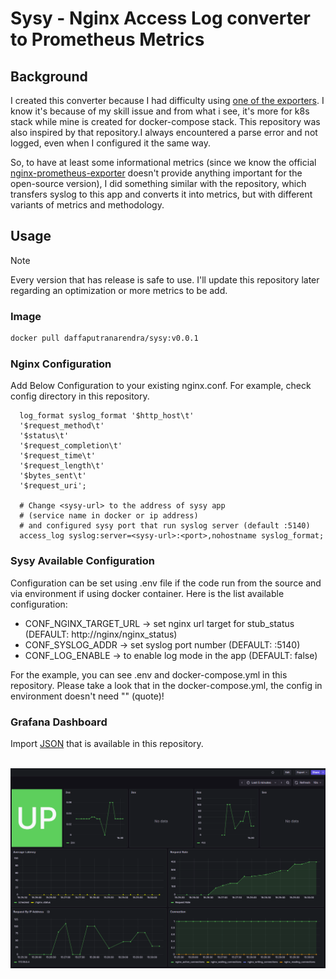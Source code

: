 # Sysy - Nginx Access Log converter to Prometheus Metrics

## Background

I created this converter because I had difficulty using [one of the exporters](https://github.com/jkroepke/access-log-exporter). I know it's because of my skill issue and from what i see, it's more for k8s stack while mine is created for docker-compose stack. This repository was also inspired by that repository.I always encountered a parse error and not logged, even when I configured it the same way.

So, to have at least some informational metrics (since we know the official [nginx-prometheus-exporter](https://github.com/nginx/nginx-prometheus-exporter) doesn't provide anything important for the open-source version), I did something similar with the repository, which transfers syslog to this app and converts it into metrics, but with different variants of metrics and methodology.

## Usage

> [!NOTE]
> Every version that has release is safe to use. I'll update this repository later regarding an optimization or more metrics to be add.

### Image

```bash
docker pull daffaputranarendra/sysy:v0.0.1
```

### Nginx Configuration

Add Below Configuration to your existing nginx.conf. For example, check config directory in this repository.

```nginx
  log_format syslog_format '$http_host\t'
  '$request_method\t'
  '$status\t'
  '$request_completion\t'
  '$request_time\t'
  '$request_length\t'
  '$bytes_sent\t'
  '$request_uri';

  # Change <sysy-url> to the address of sysy app
  # (service name in docker or ip address)
  # and configured sysy port that run syslog server (default :5140)
  access_log syslog:server=<sysy-url>:<port>,nohostname syslog_format;
```

### Sysy Available Configuration

Configuration can be set using .env file if the code run from the source and via environment if using docker container. Here is the list available configuration:

- CONF_NGINX_TARGET_URL -> set nginx url target for stub_status (DEFAULT: http://nginx/nginx_status)
- CONF_SYSLOG_ADDR -> set syslog port number (DEFAULT: :5140)
- CONF_LOG_ENABLE -> to enable log mode in the app (DEFAULT: false)

For the example, you can see .env and docker-compose.yml in this repository. Please take a look that in the docker-compose.yml, the config in environment doesn't need "" (quote)!

### Grafana Dashboard

Import [JSON](./config/Nginx%20Monitoring-1755763182476.json) that is available in this repository.

<br/>

<img src="./asset//grafana.png" alt="Grafana Dashboard"/>

